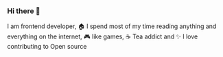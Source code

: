 ### Hi there 👋

I am frontend developer, 🏠 I spend most of my time reading anything and everything on the internet, 🎮 like games, ☕ Tea addict and ✨ I love contributing to Open source 

